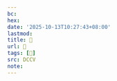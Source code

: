 ```yaml
---
bc:
hex:
date: '2025-10-13T10:27:43+08:00'
lastmod:
title: 􅋈
url: 􅋈
tags: [𩕾]
src: DCCV
note:
---
```

